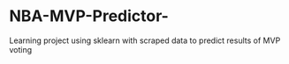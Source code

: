 # NBA-MVP-Predictor-
Learning project using sklearn with scraped data to predict results of MVP voting
